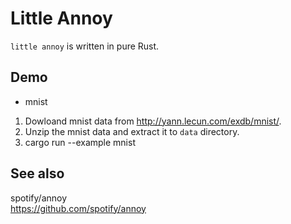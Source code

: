 # Little Annoy

`little annoy` is written in pure Rust.

## Demo

- mnist

1. Dowloand mnist data from http://yann.lecun.com/exdb/mnist/.
2. Unzip the mnist data and extract it to `data` directory. 
3. cargo run --example mnist

## See also

spotify/annoy  
https://github.com/spotify/annoy
